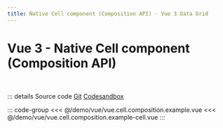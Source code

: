```yaml
---
title: Native Cell component (Composition API) - Vue 3 Data Grid
---
```



# Vue 3 - Native Cell component (Composition API)

<br />

<script setup lang="ts">
import Example from '@/demo/vue/vue.cell.composition.example.vue';
</script>

<div class="example-container">
<Example />
</div>

::: details <span class="source-btn">Source code</span> <span class="external"> [Git](https://github.com/revolist/revogrid-docs/tree/main/demo/vue/vue.cell.composition.example.vue) [Codesandbox](https://codesandbox.io/p/sandbox/rg-cell-vue-3-composition-api-cvv97n) </span>


::: code-group
<<< @/demo/vue/vue.cell.composition.example.vue
<<< @/demo/vue/vue.cell.composition.example-cell.vue
:::
